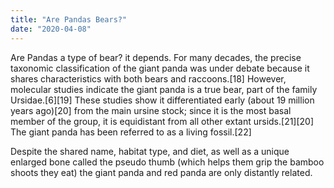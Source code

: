 ```yaml
---
title: "Are Pandas Bears?"
date: "2020-04-08"
---
```


Are Pandas a type of bear? it depends. For many decades, the precise taxonomic classification of the giant panda was under debate because it shares characteristics with both bears and raccoons.[18] However, molecular studies indicate the giant panda is a true bear, part of the family Ursidae.[6][19] These studies show it differentiated early (about 19 million years ago)[20] from the main ursine stock; since it is the most basal member of the group, it is equidistant from all other extant ursids.[21][20] The giant panda has been referred to as a living fossil.[22]

Despite the shared name, habitat type, and diet, as well as a unique enlarged bone called the pseudo thumb (which helps them grip the bamboo shoots they eat) the giant panda and red panda are only distantly related. 